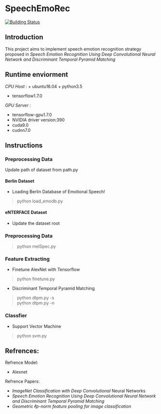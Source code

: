 # SpeechEmoRec
[![Building Status](https://travis-ci.org/tzaiyang/SpeechEmoRec.svg?branch=master)](https://travis-ci.org/tzaiyang/SpeechEmoRec)

## Introduction
This project aims to implement speech emotion recognition strategy proposed in *Speech Emotion Recognition Using Deep Convolutional Neural Network and Discriminant Temporal Pyramid Matching*

## Runtime enviorment
*CPU Host :* + ubuntu16.04 + python3.5
+ tensorflow1.7.0

*GPU Server :*
+ tensorflow-gpu1.7.0
+ NVIDIA driver version:390
+ cuda9.0
+ cudnn7.0

## Instructions
### Preprocessing Data
Update path of dataset from path.py 
#### Berlin Dataset 
* Loading Berlin Database of Emotional Speech!
> python load_emodb.py
#### eNTERFACE Dataset
* Update the dataset root

### Preprocessing Data
> python melSpec.py

### Feature Extracting 
* Finetune AlexNet with Tensorflow
> python finetune.py
* Discriminant Temporal Pyramid Matching
> python dtpm.py -s  
> python dtpm.py -n

### Classfier
* Support Vector Machine
> python svm.py

## Refrences:
Refrence Model:
+ Alexnet

Refrence Papers:
+ *ImageNet Classification with Deep Convolutional*
Neural Networks
+ *Speech Emotion Recognition Using Deep Convolutional Neural Network and Discriminant Temporal Pyramid Matching*
+ *Geometric ℓp-norm feature pooling for image classification*

